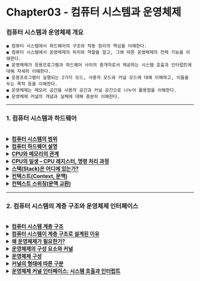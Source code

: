 # Chapter03 - 컴퓨터 시스템과 운영체제

### 컴퓨터 시스템과 운영체제 개요

```
◼ 컴퓨터 시스템에서 하드웨어의 구조와 작동 원리의 핵심을 이해한다.
◼ 컴퓨터 시스템에서 운영체제의 위치와 역할을 알고, 그에 따른 운영체제의 전체 기능을 이해한다.
◼ 운영체제가 응용프로그램과 하드웨어 사이의 중개자로서 제공하는 시스템 호출과 인터럽트에 대해 자세히 이해한다.
◼ 응용프로그램이 실행되는 2가지 모드, 사용자 모드와 커널 모드에 대해 이해하고, 이들을 두는 목적 등을 이해한다.
◼ 운영체제는 메모리 공간을 사용자 공간과 커널 공간으로 나누어 활용함을 이해한다.
◼ 운영체제 커널의 개념과 실체에 대해 충분히 이해한다.
```
 <hr>

### 1. 컴퓨터 시스템과 하드웨어
<br>

<details>
  <summary><span style="border-bottom:0.05em solid"><strong>컴퓨터 시스템의 범위</strong></span></summary>
    <ul>
     <li>컴퓨터 시스템의 계층</li> 
     <ul>
      <li>1) 응용프로그램 층</li>
      <li>2) 운영체제 층</li>
      <li>3) 컴퓨터 하드웨어 층</li>
     </ul>
     <li>컴퓨터 시스템 계층 구조의 특징</li> 
     <ul>
      <li>사용자는 응용프로그램과 GUI/도구프로그램(툴 /유틸리티)을 통해 컴퓨터 활용</li>
      <li>하드웨어는 모두 운영체제의 배타적 독점적 지배 받음</li>
      <li>사용자나 응용프로그램의 하드웨어에 대한 직접 접근 불허 → 반드시 운영체제를 통해서만 접근 가능</li>
     </ul>
  </ul>
  <img src="https://user-images.githubusercontent.com/36596037/226596063-13093717-c866-47f5-8bff-8980f7a92c72.png">
</details>

<details>
  <summary><span style="border-bottom:0.05em solid"><strong>컴퓨터 하드웨어 설명</strong></span></summary>
    <ul>
     <li>CPU(Central Processing Unit)</li> 
     <ul>
      <li>컴퓨터의 가장 핵심 장치이며 프로그램 코드(기계 명령)를 해석하여 실행하는 중앙처리장치</li>
      <li>전원이 공급될 때 작동 시작, 메모리에 적재된 프로그램 실행</li>
     </ul>
     <li>메모리</li> 
     <ul>
      <li>CPU에 의해 실행되는 프로그램 코드와 데이터가 적재되는 공간 → 반도체 메모리 RAM</li>
      <li>프로그램은 실행되기 위해 반드시 메모리에 적재되어야 함</li>
     </ul>
     <li>캐시 메모리(Cache Memory)</li> 
     <ul>
      <li>CPU의 프로그램 실행 속도를 높이기 위해, CPU와 메모리 사이에 소량의 빠른 메모리(고가의 메모리)를 설치하게 되었음</li>
      <li>캐시 메모리가 있는 경우 CPU는 캐시 메모리에서만 프로그램 실행/li>
     </ul>
     <li>장치(device)들</li> 
     <ul>
      <li>키보드, 프린터, 스캐너 등</li>
     </ul>
     <li>버스(bus)</li> 
     <ul>
      <li>하드웨어들이 데이터를 주고받기 위해 0과 1의 디지털 신호가 지나가는 여러 가닥의 선을 다발로 묶어 부르는 용어</li>
      <li>버스의 종류(버스에 지나다니는 정보에 따라)</li>
      <ul>
       <li>주소 버스(address bus) - 주소 신호가 지나다니는 버스</li>
       <li>데이터 버스(data bus) - 데이터 신호가 지나다니는 버스</li>
       <li>제어 버스(control bus) - 제어 신호가 지나다니는 버스</li>
      </ul>
      <li>주소</li>
      <ul>
       <li>메모리, 입출력 장치나 저장 장치 내에 있는 저장소(레지스터들)에 대한 번지이며 0번지에서 시작하는 양수</li>
       <li>주소 버스는 주소 값이 전달되는 여러 선의 다발</li>
       <li>CPU는 메모리나 입출력 장치에 값을 쓰거나 읽을 때 반드시 주소를 발생시킴</li>
      </ul>
      <li>목적에 따라 버스 구분</li>
      <ul>
       <li>시스템 버스(system bus): CPU, 캐시 메모리, 메모리 등 빠른 하드웨어들 사이에 데이터 전송 → 고속도로에 비유</li>
       <li>입출력 버스(I/O bus) : 상대적으로 느린 입출력 장치들로 부터 입출력 데이터 전송 → 일반 도로에 비유</li>
      </ul>
  </ul>
</details>

<details>
  <summary><span style="border-bottom:0.05em solid"><strong>CPU와 메모리의 관계</strong></span></summary>
    <ul>
     <li>32비트 컴퓨터란?</li> 
     <ul>
      <li>32비트 CPU를 가진 컴퓨터</li>
     </ul>
     <li>32비트 CPU란?</li> 
     <ul>
      <li>한번에 32비트를 처리할 수 있는 내부구조(레지스터, ALU 등)를 갖는 CPU</li>
      <li>CPU에 32개의 주소선 있음</li>
      <ul>
       <li>CPU의 액세스 범위: 232개의 서로 다른 주소(0 ~ 232-1 번지)</li>
       <li>한 번지의 공간이 1바이트이므로, 232개의 주소 = 232 바이트 = 4GB</li>
       <li>32비트 CPU를 가진 컴퓨터에 4GB이상 메모리를 설치할 경우에는 4GB를 넘어선 영역은 사용할 수 없음</li>
     </ul>
      <li>CPU에 입출력 되는 32개의 데이터 선 있음</li>
     </ul>
  </ul>
  <img src="https://user-images.githubusercontent.com/36596037/226597511-a77f671a-c2b5-4c49-bf6c-d98a4938b456.png">
</details>

<details>
  <summary><span style="border-bottom:0.05em solid"><strong>CPU의 일생 – CPU 레지스터, 명령 처리 과정</strong></span></summary>
    <ul>
     <li>CPU 레지스터들</li> 
     <ul>
      <li>PC(Program Counter) - 다음에 실행할 명령의 메모리 주소 저장</li>
      <li>IR(Instruction Register) - 현재 실행하기 위해 메모리로부터 읽어 온 명령 저장</li>
      <li>SP(Stack Pointer) - 스택의 톱 메모리 주소 저장</li>
      <li>상태 레지스터(status register) - CPU의 상태 정보나 인터럽트 금지 등의 제어 정보 저장</li>
      <li>데이터 레지스터들(data registers) - 연산에 사용되거나 사용될 데이터들 저장</li>
      <li>기타 특수용도 레지스터들 - 페이지 테이블이 저장된 메모리 주소를 가리키는 레지스터 등</li>
     </ul>
     <li>CPU 명령 사이클(instruction cycle) – CPU의 일생</li> 
     <ul>
      <li>CPU가 하나의 명령을 실행하는 과정</li>
      <li>CPU는 전원이 켜진 후 단순하게 명령 사이클 반복</li>
     </ul>
  </ul>
  <img src="https://user-images.githubusercontent.com/36596037/226598440-174eb550-33fc-4386-8f55-a8a819990933.png">
  <img src="https://user-images.githubusercontent.com/36596037/226598485-fc82c863-037e-451a-8e5e-3fef18f41570.png">
</details>
 
 <details>
  <summary><span style="border-bottom:0.05em solid"><strong>스택(Stack)은 어디에 있는가?</strong></span></summary>
    <ul>
     <li>프로그램이 실행되기 위해 운영체제가 할당하는 4개의 공간</li> 
     <ul>
      <li>1) 코드(code) 공간 – 프로그램 코드 적재</li>
      <li>2) 데이터(data) 공간 - 전역 변수들이 적재되는 공</li>
      <li>3) 힙(heap) 공간 – 프로그램에서 동적 할당 받는 공간</li>
      <li>4) 스택(stack) 공간 – 함수가 호출될 때 매개변수, 지역변수 등 저장</li>
     </ul>
     <li>스택</li> 
     <ul>
      <li>메모리의 일부를 스택으로 사용하도록 할당된 공간</li>
      <li>C운영체제는 각 프로그램에게 스택 공간을 할당하며 SP 레지스터는 현재 CPU가 실행중인 프로그램의 스택 꼭대기 주소를 가리킴</li>
     </ul>
  </ul>
  <img src="https://user-images.githubusercontent.com/36596037/226599142-f2afdea1-5d74-4b2c-94c8-cdf4f69b665b.png">
</details>
 
<details>
  <summary><span style="border-bottom:0.05em solid"><strong>컨텍스트(Context, 문맥)</strong></span></summary>
    <ul>
     <li>한 프로그램이 실행 중인 일체의 상황 혹은 상황 정보</li> 
     <ul>
      <li>CPU 레지스터들의 값</li>
      <ul>
       <li>PC(코드 주소), SP(스택 주소), 기타 다른 레지스터들의 값</li>
      </ul>
      <li>메모리</li>
      <ul>
       <li>프로그램 코드와 데이터, 스택, 동적 할당을 받아 저장한 값</li>
      </ul>
      <li>축소 정의한 컨텍스트(문맥)의 정의</li>
      <ul>
       <li>메모리의 내용은 문맥 교환시에도 유지되므로 CPU 레지스터들의 값만으로 정의</li>
      </ul>
     </ul>
 </ul>
 <img src="https://user-images.githubusercontent.com/36596037/226600101-5c7b03ee-1f69-4237-8b9c-192a70d5274a.png">
</details>
 
 <details>
  <summary><span style="border-bottom:0.05em solid"><strong>컨텍스트 스위칭(문맥 교환)</strong></span></summary>
    <ul>
     <li>CPU가 현재 프로그램의 실행을 중지하고 다른 프로그램을 실행할 때 발생</li> 
     <li>컨텍스트 스위칭 과정</li> 
     <ul>
      <li>1) 현재 실행중인 프로그램의 컨텍스트(CPU 레지스터들의 값)를 메모리에 저장</li> 
      <li>2) 새로 실행시킬 프로그램의 저장된 컨텍스트(CPU 레지스터들의 값)를 CPU에 복귀</li> 
     </ul>
  </ul>
   <img src="https://user-images.githubusercontent.com/36596037/226600195-23b5a2c6-17c1-457a-8007-8510897010ed.png">
</details>

<hr>

### 2. 컴퓨터 시스템의 계층 구조와 운영체제 인터페이스
<br>
 
<details>
  <summary><span style="border-bottom:0.05em solid"><strong>컴퓨터 시스템 계층 구조</strong></span></summary>
    <ol>
     <li>사용자</li> 
     <li>응용프로그램</li> 
     <li>운영체제</li> 
     <ul>
      <li>커널 코드</li> 
      <li>디바이스 드라이버</li> 
     </ul>
     <li>하드웨어</li> 
  </ol>
   <img src="https://user-images.githubusercontent.com/36596037/226600676-17241ac6-5de0-4895-a23d-873c9629f63a.png">
</details>
 
<details>
  <summary><span style="border-bottom:0.05em solid"><strong>컴퓨터 시스템이 계층 구조로 설계된 이유</strong></span></summary>
    <ul>
     <li>계층간 독립성 확보(칸막이가 있다고 생각 = 다른 계층의 상세 내용은 몰라도 사용 가능)를 위해</li> 
     <ul>
      <li>사용자</li> 
      <ul>
       <li>운영체제나 하드웨어에 대해 몰라도 응용프로그램으로 컴퓨터 활용</li> 
      </ul>
      <li>응용프로그램</li> 
      <ul>
       <li>컴퓨터 하드웨어의 타입이나 구조, 제어 방법을 몰라도 개발 가능</li>
       <li>컴퓨터 하드웨어가 바뀌어도 응용프로그램을 다시 작성할 필요 없음</li>
      </ul>
      <li>운영체제</li> 
      <ul>
       <li>운영체제는 장치 관련된 모든 작업을 디바이스 드라이버에게 요청</li>
       <li>응용프로그램과 하드웨어 사이의 인터페이스</li>
      </ul>
  </ul>
</details>
 
<details>
  <summary><span style="border-bottom:0.05em solid"><strong>왜 운영체제가 필요한가?</strong></span></summary>
    <ul>
     <li>운영체제가 없다면</li> 
     <ul>
      <li>응용프로그램이나 사용자가 직접 하드웨어를 제어해야 함</li> 
      <li>하드웨어에 대한 지식이 필요하며, 충돌, 관리, 보안의 문제 발생</li> >
     </ul>
     <li>운영체제의 필요성 → 자원에 대한 충돌 해결, 성능 최적화, 사용자의 시스템 사용 효율화</li>
  </ul>
</details>
 
 <details>
  <summary><span style="border-bottom:0.05em solid"><strong>운영체제의 구성 요소와 커널</strong></span></summary>
  <img src="https://user-images.githubusercontent.com/36596037/226601783-78d3bab0-f9d1-4839-91ee-8be87ccec5aa.png">
</details>
 
 <details>
  <summary><span style="border-bottom:0.05em solid"><strong>운영체제 구성</strong></span></summary>
    <ul>
     <li>운영체제 = 커널 + 툴 + 디바이스 드라이버</li> 
     <ul>
      <li>1) 커널(kernel)</li> 
      <ul>
       <li>운영체제의 핵심 부분, 좁은 의미의 운영체제, 부팅 후 메모리에 상주하는 코드와 데이터이며 운영체제의 핵심 기능 모두 구현</li> 
       <li>커널 코드는 함수들의 집합이며 커널 기능을 이용하려면 응용프로그램은 반드시 시스템 호출 사용</li> >
      </ul>
      <li>2) 도구(tool) 소프트웨어와 GUI</li>
      <ul>
       <li>사용자가 컴퓨터를 편리하게 사용할 수 있도록 제공하는 툴 소프트웨어 혹은 툴 응용프로그램</li> 
      </ul>
      <li>3) 디바이스 드라이버(device driver)</li>
      <ul>
       <li>장치를 직접 제어하고 입출력을 담당하는 소프트웨어</li> 
      </ul>
     </ul>
  </ul>
 <img src="https://user-images.githubusercontent.com/36596037/226602418-bcd23719-7efb-4663-bd8c-a1e040e896e2.png">
</details>

<details>
  <summary><span style="border-bottom:0.05em solid"><strong>커널의 형태에 따른 구분</strong></span></summary>
    <ul>
     <li>모놀리식(Monolithic) 커널</li> 
     <ul>
      <li>단일 커널이라고도 부르며 커널의 모든 기능이 하나의 덩어리로 구현됨 → Unix, Linux, DOS, Solaris 등</li> 
     </ul>
     <li>마이크로(Micro) 커널</li> 
     <ul>
      <li>기본 핵심 기능만 커널에 구현하고 나머지 기능은 ‘서버’라는 프로세스로 제공 → Mach, QNX, Symbian, Mac OS X, Minix</li> 
     </ul>
     <li>하이브리드(혼합형) 커널</li> 
     <ul>
      <li>현재는 순수 마이크로 커널 방식은 없고 모놀리식 커널과 마이크로 커널의 장단점을 섞어서 사용 → Windows</li> 
     </ul>
  </ul>
</details>
 
 <details>
  <summary><span style="border-bottom:0.05em solid"><strong>운영체제 커널 인터페이스: 시스템 호출과 인터럽트</strong></span></summary>
    <ul>
     <li>커널에 접근하는 2가지의 인터페이스: 시스템 호출과 인터럽트</li> 
     <ul>
      <li>1) 시스템 호출 → 응용 프로그램에서 커널을 호출하는 방법</li> 
      <li>2) 인터럽트 → 하드웨어에서 커널을 호출하는 방법</li> 
     </ul>
     <li>1) 시스템 호출(system call)</li> 
     <ul>
      <li>커널과 응용프로그램 사이의 인터페이스이며 응용프로그램에서 커널 기능을 사용할 수 있는 유일한 방법</li> 
      <li>시스템 호출 라이브러리를 통해 다양한 시스템 호출 함수 제공하며 운영체제 패키지에 포함됨</li> 
     </ul>
     <li>2) 인터럽트(interrupt)</li> 
     <ul>
      <li>커널과 하드웨어 장치 사이의 인터페이스</li> 
      <li>인터럽트가 발생하면</li> 
      <ul>
       <li>① CPU는 하던 일을 중단하고 인터럽트 서비스 루틴(ISR: Interrupt Service Routine) 실행</li> 
       <li>② 인터럽트 서비스 루틴은 대부분 디바이스 드라이버 내에 있음</li> 
       <li>③ 인터럽트 서비스 루틴은 커널 영역에 적재</li> 
       <li>④ CPU는 인터럽트 서비스 루틴의 실행을 마치면 하던 작업 계속</li> 
      </ul>
      <li>인터럽트 활용</li> 
      <ul>
       <li>운영체제가 장치에게 지시한 입출력 작업의 완료, 예고 없는 네트워크 데이터의 도착, 키보드나 마우스의 입력, 부족한 배터리 경고 등 장치와 관련된 모든 이벤트 처리</li> 
      </ul>
     </ul>
  </ul>

<img src="https://user-images.githubusercontent.com/36596037/226603160-f959d282-3a8c-47b1-b2d5-79f417260c1f.png">
</details>
 
 
